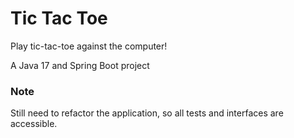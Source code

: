 
# Tic Tac Toe

Play tic-tac-toe against the computer!

A Java 17 and Spring Boot project

### Note

Still need to refactor the application, so all tests and interfaces are accessible.

